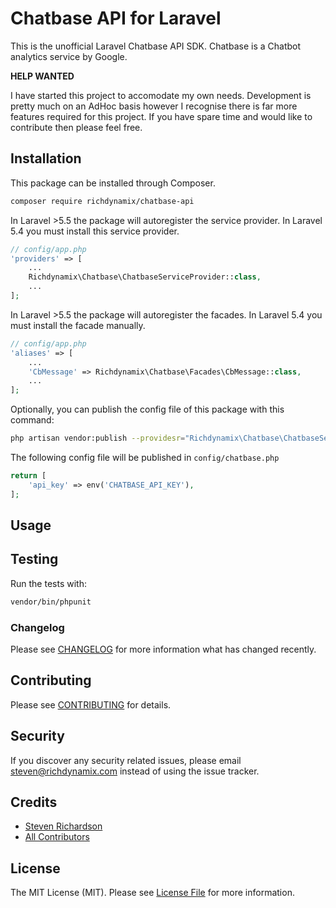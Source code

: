 #  Chatbase API for Laravel

This is the unofficial Laravel Chatbase API SDK. Chatbase is a Chatbot analytics service by Google.

**HELP WANTED**

I have started this project to accomodate my own needs. Development is pretty much on an AdHoc basis however I recognise there is far more features required for this project. If you have spare time and would like to contribute then please feel free.

## Installation

This package can be installed through Composer.

``` bash
composer require richdynamix/chatbase-api
```

In Laravel >5.5 the package will autoregister the service provider. In Laravel 5.4 you must install this service provider.

```php
// config/app.php
'providers' => [
    ...
    Richdynamix\Chatbase\ChatbaseServiceProvider::class,
    ...
];
```

In Laravel >5.5 the package will autoregister the facades. In Laravel 5.4 you must install the facade manually.

```php
// config/app.php
'aliases' => [
    ...
    'CbMessage' => Richdynamix\Chatbase\Facades\CbMessage::class,
    ...
];
```

Optionally, you can publish the config file of this package with this command:

``` bash
php artisan vendor:publish --providesr="Richdynamix\Chatbase\ChatbaseServiceProvider"
```

The following config file will be published in `config/chatbase.php`

```php
return [
    'api_key' => env('CHATBASE_API_KEY'),
];
```

## Usage


## Testing

Run the tests with:

``` bash
vendor/bin/phpunit
```

### Changelog

Please see [CHANGELOG](CHANGELOG.md) for more information what has changed recently.

## Contributing

Please see [CONTRIBUTING](CONTRIBUTING.md) for details.

## Security

If you discover any security related issues, please email steven@richdynamix.com instead of using the issue tracker.

## Credits

- [Steven Richardson](https://github.com/richdynamix)
- [All Contributors](../../contributors)

## License

The MIT License (MIT). Please see [License File](LICENSE.md) for more information.

